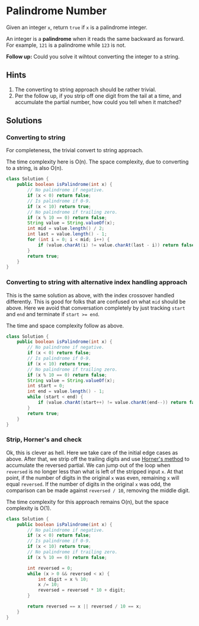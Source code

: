 # Palindrome Number

Given an integer `x`, return `true` if `x` is a palindrome integer.

An integer is a **palindrome** when it reads the same backward as forward. For
example, `121` is a palindrome while `123` is not.

**Follow up:** Could you solve it wihtout converting the integer to a string.

## Hints

1. The converting to string approach should be rather trivial.
1. Per the follow up, if you strip off one digit from the tail at a time, and
   accumulate the partial number, how could you tell when it matched?

## Solutions

### Converting to string

For completeness, the trivial convert to string approach.

The time complexity here is O(n). The space complexity, due to converting to a
string, is also O(n).

```java
class Solution {
    public boolean isPalindrome(int x) {
        // No palindrome if negative.
        if (x < 0) return false;
        // Is palindrome if 0-9.
        if (x < 10) return true;
        // No palindrome if trailing zero.
        if (x % 10 == 0) return false;
        String value = String.valueOf(x);
        int mid = value.length() / 2;
        int last = value.length() - 1;
        for (int i = 0; i < mid; i++) {
            if (value.charAt(i) != value.charAt(last - i)) return false;
        }
        return true;
    }
}
```

### Converting to string with alternative index handling approach

This is the same solution as above, with the index crossover handled
differently. This is good for folks that are confused on what `mid` should
be above. Here we avoid that conversation completely by just tracking `start`
and `end` and terminate if `start >= end`.

The time and space complexity follow as above.

```java
class Solution {
    public boolean isPalindrome(int x) {
        // No palindrome if negative.
        if (x < 0) return false;
        // Is palindrome if 0-9.
        if (x < 10) return true;
        // No palindrome if trailing zero.
        if (x % 10 == 0) return false;
        String value = String.valueOf(x);
        int start = 0;
        int end = value.length() - 1;
        while (start < end) {
            if (value.charAt(start++) != value.charAt(end--)) return false;
        }
        return true;
    }
}
```

### Strip, Horner's and check

Ok, this is clever as hell. Here we take care of the initial edge cases as
above. After that, we strip off the trailing digits and use
[Horner's method](https://en.wikipedia.org/wiki/Horner%27s_method)
to accumulate the reversed partial. We can jump out of the loop when `reversed`
is no longer less than what is left of the stripped input `x`. At that point,
if the number of digits in the original `x` was even, remaining `x` will equal
`reversed`. If the number of digits in the original `x` was odd, the comparison
can be made against `reversed / 10`, removing the middle digit.

The time complexity for this approach remains O(n), but the space complexity is
O(1).

```java
class Solution {
    public boolean isPalindrome(int x) {
        // No palindrome if negative.
        if (x < 0) return false;
        // Is palindrome if 0-9.
        if (x < 10) return true;
        // No palindrome if trailing zero.
        if (x % 10 == 0) return false;

        int reversed = 0;
        while (x > 0 && reversed < x) {
            int digit = x % 10;
            x /= 10;
            reversed = reversed * 10 + digit;
        }

        return reversed == x || reversed / 10 == x;
    }
}
```
